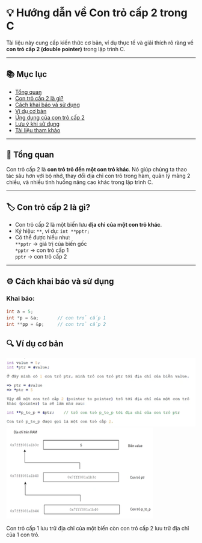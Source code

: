 # 💡 Hướng dẫn về Con trỏ cấp 2 trong C

Tài liệu này cung cấp kiến thức cơ bản, ví dụ thực tế và giải thích rõ ràng về **con trỏ cấp 2 (double pointer)** trong lập trình C.

---

## 📚 Mục lục

- [Tổng quan](#tổng-quan)
- [Con trỏ cấp 2 là gì?](#con-trỏ-cấp-2-là-gì)
- [Cách khai báo và sử dụng](#cách-khai-báo-và-sử-dụng)
- [Ví dụ cơ bản](#ví-dụ-cơ-bản)
- [Ứng dụng của con trỏ cấp 2](#ứng-dụng-của-con-trỏ-cấp-2)
- [Lưu ý khi sử dụng](#lưu-ý-khi-sử-dụng)
- [Tài liệu tham khảo](#tài-liệu-tham-khảo)

---

## 🧠 Tổng quan

Con trỏ cấp 2 là **con trỏ trỏ đến một con trỏ khác**. Nó giúp chúng ta thao tác sâu hơn với bộ nhớ, thay đổi địa chỉ con trỏ trong hàm, quản lý mảng 2 chiều, và nhiều tình huống nâng cao khác trong lập trình C.

---

## 🏷️ Con trỏ cấp 2 là gì?

- Con trỏ cấp 2 là một biến lưu **địa chỉ của một con trỏ khác**.
- Ký hiệu: `**`, ví dụ: `int **pptr;`
- Có thể được hiểu như:  
  `**pptr` → giá trị của biến gốc  
  `*pptr` → con trỏ cấp 1  
  `pptr` → con trỏ cấp 2

---

## ⚙️ Cách khai báo và sử dụng

### Khai báo:

```c
int a = 5;
int *p = &a;       // con trỏ cấp 1
int **pp = &p;     // con trỏ cấp 2
```
## 🔍 Ví dụ cơ bản
![alt text](image.png)
![alt text](image-1.png)

Con trỏ cấp 1 lưu trữ địa chỉ của một biến còn con trỏ cấp 2 lưu trữ địa chỉ của 1 con trỏ.
